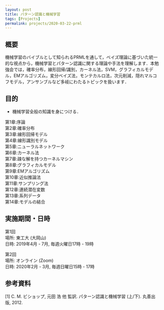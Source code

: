 ```yaml
---
layout: post
title: パターン認識と機械学習
tags: [Projects]
permalink: projects/2020-03-22-prml
---
```


## 概要
機械学習のバイブルとして知られるPRMLを通して，ベイズ理論に基づいた統一的な視点から，機械学習とパターン認識に関する理論や手法を理解します．本勉強会では，確率分布，線形回帰/識別，カーネル法，SVM，グラフィカルモデル，EMアルゴリズム，変分ベイズ法，モンテカルロ法，次元削減，隠れマルコフモデル，アンサンブルなど多岐にわたるトピックを扱います．

## 目的
- 機械学習全般の知識を身につける．

第1章:序論 \
第2章:確率分布 \
第3章:線形回帰モデル \
第4章:線形識別モデル \
第5章:ニューラルネットワーク \
第6章:カーネル法 \
第7章:疎な解を持つカーネルマシン \
第8章:グラフィカルモデル \
第9章:EMアルゴリズム \
第10章:近似推論法 \
第11章:サンプリング法 \
第12章:連続潜在変数 \
第13章:系列データ \
第14章:モデルの結合

## 実施期間・日時
第1回 \
場所: 東工大 (大岡山) \
日時: 2019年4月 - 7月, 毎週火曜日17時 - 19時

第2回 \
場所: オンライン (Zoom) \
日時: 2020年2月 - 3月, 毎週日曜日15時 - 17時



## 参考資料
[1] C. M. ビショップ, 元田 浩 他 監訳. パターン認識と機械学習 (上/下). 丸善出版, 2012.